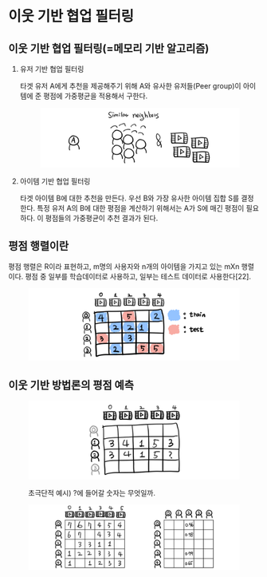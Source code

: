# 이웃 기반 협업 필터링

## 이웃 기반 협업 필터링(=메모리 기반 알고리즘)

1.  유저 기반 협업 필터링

    타겟 유저 A에게 추천을 제공해주기 위해 A와 유사한 유저들(Peer group)이 아이템에 준 평점에 가중평균을 적용해서 구한다.



    <figure><img src="../.gitbook/assets/image (1) (2).png" alt=""><figcaption></figcaption></figure>


2.  아이템 기반 협업 필터링

    타겟 아이템 B에 대한 추천을 만든다. 우선 B와 가장 유사한 아이템 집합 S를 결정한다. 특정 유저 A의 B에 대한 평점을 계산하기 위해서는 A가 S에 매긴 평점이 필요하다. 이 평점들의 가중평균이 추천 결과가 된다.

## 평점 행렬이란

평점 행렬은 R이라 표현하고, m명의 사용자와 n개의 아이템을 가지고 있는 mXn 행렬이다. 평점 중 일부를 학습데이터로 사용하고, 일부는 테스트 데이터로 사용한다\[22].

<figure><img src="../.gitbook/assets/image (13).png" alt=""><figcaption></figcaption></figure>

## 이웃 기반 방법론의 평점 예측

<figure><img src="../.gitbook/assets/image.png" alt=""><figcaption><p>초극단적 예시) ?에 들어갈 숫자는 무엇일까.</p></figcaption></figure>

<figure><img src="../.gitbook/assets/image (14).png" alt=""><figcaption></figcaption></figure>
